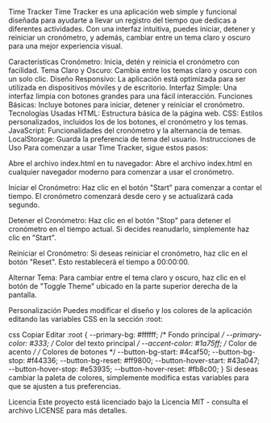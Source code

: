 Time Tracker
Time Tracker es una aplicación web simple y funcional diseñada para ayudarte a llevar un registro del tiempo que dedicas a diferentes actividades. Con una interfaz intuitiva, puedes iniciar, detener y reiniciar un cronómetro, y además, cambiar entre un tema claro y oscuro para una mejor experiencia visual.

Características
Cronómetro: Inicia, detén y reinicia el cronómetro con facilidad.
Tema Claro y Oscuro: Cambia entre los temas claro y oscuro con un solo clic.
Diseño Responsivo: La aplicación está optimizada para ser utilizada en dispositivos móviles y de escritorio.
Interfaz Simple: Una interfaz limpia con botones grandes para una fácil interacción.
Funciones Básicas: Incluye botones para iniciar, detener y reiniciar el cronómetro.
Tecnologías Usadas
HTML: Estructura básica de la página web.
CSS: Estilos personalizados, incluidos los de los botones, el cronómetro y los temas.
JavaScript: Funcionalidades del cronómetro y la alternancia de temas.
LocalStorage: Guarda la preferencia de tema del usuario.
Instrucciones de Uso
Para comenzar a usar Time Tracker, sigue estos pasos:

Abre el archivo index.html en tu navegador: Abre el archivo index.html en cualquier navegador moderno para comenzar a usar el cronómetro.

Iniciar el Cronómetro: Haz clic en el botón "Start" para comenzar a contar el tiempo. El cronómetro comenzará desde cero y se actualizará cada segundo.

Detener el Cronómetro: Haz clic en el botón "Stop" para detener el cronómetro en el tiempo actual. Si decides reanudarlo, simplemente haz clic en "Start".

Reiniciar el Cronómetro: Si deseas reiniciar el cronómetro, haz clic en el botón "Reset". Esto restablecerá el tiempo a 00:00:00.

Alternar Tema: Para cambiar entre el tema claro y oscuro, haz clic en el botón de "Toggle Theme" ubicado en la parte superior derecha de la pantalla.

Personalización
Puedes modificar el diseño y los colores de la aplicación editando las variables CSS en la sección :root:

css
Copiar
Editar
:root {
    --primary-bg: #ffffff; /* Fondo principal */
    --primary-color: #333;  /* Color del texto principal */
    --accent-color: #1a75ff; /* Color de acento */
    /* Colores de botones */
    --button-bg-start: #4caf50;
    --button-bg-stop: #f44336;
    --button-bg-reset: #ff9800;
    --button-hover-start: #43a047;
    --button-hover-stop: #e53935;
    --button-hover-reset: #fb8c00;
}
Si deseas cambiar la paleta de colores, simplemente modifica estas variables para que se ajusten a tus preferencias.

Licencia
Este proyecto está licenciado bajo la Licencia MIT - consulta el archivo LICENSE para más detalles.
